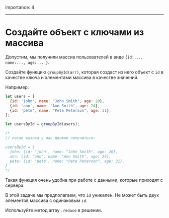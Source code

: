 importance: 4

---

# Создайте объект с ключами из массива

Допустим, мы получили массив пользователей в виде `{id:..., name:..., age:... }`.

Создайте функцию `groupById(arr)`, которая создаст из него объект с `id` в качестве ключа и элементами массива в качестве значений.

Например:

```js
let users = [
  {id: 'john', name: "John Smith", age: 20},
  {id: 'ann', name: "Ann Smith", age: 24},
  {id: 'pete', name: "Pete Peterson", age: 31},
];

let usersById = groupById(users);

/*
// после вызова у нас должно получиться:

usersById = {
  john: {id: 'john', name: "John Smith", age: 20},
  ann: {id: 'ann', name: "Ann Smith", age: 24},
  pete: {id: 'pete', name: "Pete Peterson", age: 31},
}
*/
```

Такая функция очень удобна при работе с данными, которые приходят с сервера.

В этой задаче мы предполагаем, что `id` уникален. Не может быть двух элементов массива с одинаковым `id`.

Используйте метод array `.reduce` в решении.
